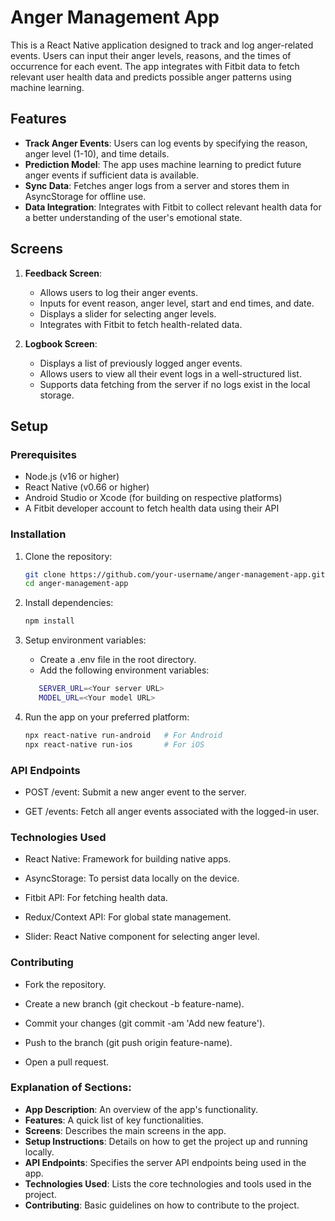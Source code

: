 # Anger Management App

This is a React Native application designed to track and log anger-related events. Users can input their anger levels, reasons, and the times of occurrence for each event. The app integrates with Fitbit data to fetch relevant user health data and predicts possible anger patterns using machine learning.

## Features

- **Track Anger Events**: Users can log events by specifying the reason, anger level (1-10), and time details.
- **Prediction Model**: The app uses machine learning to predict future anger events if sufficient data is available.
- **Sync Data**: Fetches anger logs from a server and stores them in AsyncStorage for offline use.
- **Data Integration**: Integrates with Fitbit to collect relevant health data for a better understanding of the user's emotional state.

## Screens

1. **Feedback Screen**:
   - Allows users to log their anger events.
   - Inputs for event reason, anger level, start and end times, and date.
   - Displays a slider for selecting anger levels.
   - Integrates with Fitbit to fetch health-related data.

2. **Logbook Screen**:
   - Displays a list of previously logged anger events.
   - Allows users to view all their event logs in a well-structured list.
   - Supports data fetching from the server if no logs exist in the local storage.

## Setup

### Prerequisites

- Node.js (v16 or higher)
- React Native (v0.66 or higher)
- Android Studio or Xcode (for building on respective platforms)
- A Fitbit developer account to fetch health data using their API

### Installation

1. Clone the repository:

   ```bash
   git clone https://github.com/your-username/anger-management-app.git
   cd anger-management-app
2. Install dependencies:

   ```bash
   npm install
3. Setup environment variables:
   - Create a .env file in the root directory.
   - Add the following environment variables:
   ```bash
      SERVER_URL=<Your server URL>
      MODEL_URL=<Your model URL>
4. Run the app on your preferred platform:
    ```bash
   npx react-native run-android   # For Android
   npx react-native run-ios       # For iOS

### API Endpoints
- POST /event: Submit a new anger event to the server.

- GET /events: Fetch all anger events associated with the logged-in user.

### Technologies Used
- React Native: Framework for building native apps.

- AsyncStorage: To persist data locally on the device.

- Fitbit API: For fetching health data.

- Redux/Context API: For global state management.

- Slider: React Native component for selecting anger level.

### Contributing
- Fork the repository.

- Create a new branch (git checkout -b feature-name).

- Commit your changes (git commit -am 'Add new feature').

- Push to the branch (git push origin feature-name).

- Open a pull request.


### Explanation of Sections:

- **App Description**: An overview of the app's functionality.
- **Features**: A quick list of key functionalities.
- **Screens**: Describes the main screens in the app.
- **Setup Instructions**: Details on how to get the project up and running locally.
- **API Endpoints**: Specifies the server API endpoints being used in the app.
- **Technologies Used**: Lists the core technologies and tools used in the project.
- **Contributing**: Basic guidelines on how to contribute to the project.

